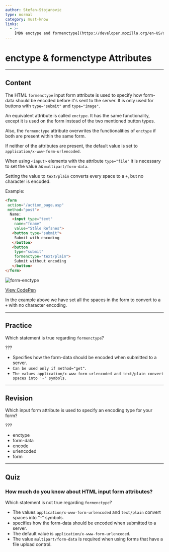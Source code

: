 ```yaml
---
author: Stefan-Stojanovic
type: normal
category: must-know
links:
  - >-
    [MDN enctype and formenctype](https://developer.mozilla.org/en-US/docs/Web/HTML/Element/form#attributes_for_form_submission){documentation}
---
```


# enctype & formenctype Attributes


---

## Content

The HTML `formenctype` input form attribute is used to specify how form-data should be encoded before it's sent to the server.
It is only used for buttons with `type="submit"` and `type="image"`.

An equivalent attribute is called `enctype`. It has the same functionality, except it is used on the form instead of the two mentioned button types.

Also, the `formenctype` attribute overwrites the functionalities of `enctype` if both are present within the same form.

If neither of the attributes are present, the default value is set to `application/x-www-form-urlencoded`.

When using `<input>` elements with the attribute `type="file"` it is necessary to set the value as `multipart/form-data`.

Setting the value to `text/plain` converts every space to a `+`, but no character is encoded.

Example:

```html
<form
 action="/action_page.asp"
 method="post">
  Name:
   <input type="text"
    name="fname"
    value="Ståle Refsnes">
   <button type="submit">
    Submit with encoding
   </button>
   <button
    type="submit"
    formenctype="text/plain">
    Submit without encoding
   </button>
</form>
```

![form-enctype](https://img.enkipro.com/a11ba364fa073f8389115e2a1394025b.png)

[View CodePen](https://codepen.io/enkidevs/pen/YvdRMb)

In the example above we have set all the spaces in the form to convert to a `+` with no character encoding.


---

## Practice

Which statement is true regarding `formenctype`?

???

- Specifies how the form-data should be encoded when submitted to a server.
- `Can be used only if method="get"`.
- `The values application/x-www-form-urlencoded and text/plain convert spaces into '-' symbols.`

---

## Revision

Which input form attribute is used to specify an encoding type for your form?

???

- enctype
- form-data
- encode
- urlencoded
- form

---

## Quiz

### How much do you know about HTML input form attributes?


Which statement is not true regarding `formenctype`?

- The values `application/x-www-form-urlencoded` and `text/plain` convert spaces into "-" symbols.
- specifies how the form-data should be encoded when submitted to a server.
- The default value is `application/x-www-form-urlencoded`.
- The value `multipart/form-data` is required when using forms that have a file upload control.
